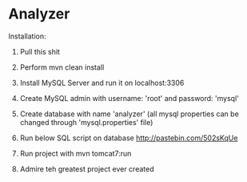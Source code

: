 # Analyzer

Installation:
1. Pull this shit

2. Perform mvn clean install

3. Install MySQL Server and run it on localhost:3306

4. Create MySQL admin with username: 'root' and password: 'mysql'

5. Create database with name 'analyzer' (all mysql properties can be changed through 'mysql.properties' file)

6. Run below SQL script on database
    http://pastebin.com/502sKqUe

7. Run project with mvn tomcat7:run

8. Admire teh greatest project ever created
